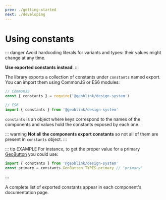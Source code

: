 ```yaml
---
prev: ./getting-started
next: ./developing
---
```


# Using constants

::: danger
Avoid hardcoding literals for variants and types: their values might change at any time.

**Use exported constants instead**.
:::

The library exports a collection of constants under `constants` named export.
You can import them using CommonJS or ES6 modules:

```js
// CommonJS
const { constants } = require('@geoblink/design-system')

// ES6
import { constants } from '@geoblink/design-system'
```

`constants` is an object where keys correspond to the names of the components and values hold the constants exposed by each one.

::: warning
**Not all the components export constants** so not all of them are present in `constants` object.
:::

::: tip EXAMPLE
For instance, to get the proper value for a primary [GeoButton](/components/GeoButton/GeoButton.html)
you could use:

```js
import { constants } from '@geoblink/design-system'
const primary = constants.GeoButton.TYPES.primary // "primary"
```
:::

A complete list of exported constants appear in each component's documentation page.
